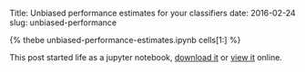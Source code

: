 Title: Unbiased performance estimates for your classifiers
date: 2016-02-24
slug: unbiased-performance

{% thebe unbiased-performance-estimates.ipynb cells[1:] %}

This post started life as a jupyter notebook,
[download it](/downloads/notebooks/unbiased-performance-estimates.ipynb)
or
[view it](http://nbviewer.ipython.org/url/betatim.github.io//downloads/notebooks/unbiased-performance-estimates.ipynb) online.
